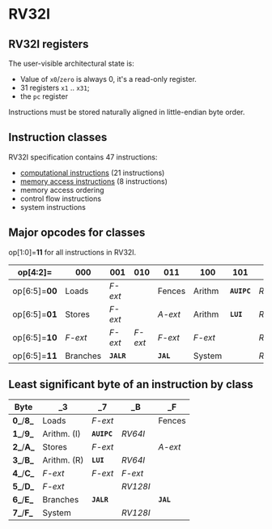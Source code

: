 # RV32I

## RV32I registers 

The user-visible architectural state is:

- Value of `x0`/`zero` is always 0, it's a read-only register.
- 31 registers `x1` .. `x31`;
- the `pc` register

Instructions must be stored naturally aligned in little-endian byte order.


## Instruction classes

RV32I specification contains 47 instructions:

- [computational instructions](rv32i/computational.md) (21 instructions)
- [memory access instructions](rv32i/memoryaccess.md) (8 instructions)
- memory access ordering
- control flow instructions
- system instructions


## Major opcodes for classes

op[1:0]=**11** for all instructions in RV32I.

|       op[4:2]= | 000     |    001     |    010   |   011      |   100     |   101       |   110     |
|----------------|---------|------------|----------|------------|-----------|-------------|-----------|
| op[6:5]=**00** |  Loads  |  _F-ext_   |          |  Fences    | Arithm    |**`AUIPC`**  |  _RV64I_  |
| op[6:5]=**01** |  Stores |  _F-ext_   |          |  _A-ext_   | Arithm    |**`LUI`**    |  _RV64I_  |
| op[6:5]=**10** |  _F-ext_|  _F-ext_   |  _F-ext_ |  _F-ext_   | _F-ext_   |             |  _RV128I_ |
| op[6:5]=**11** | Branches| **`JALR`** |          |  **`JAL`** | System    |             |  _RV128I_ |
         


## Least significant byte of an instruction by class

| Byte          |  _3         |   _7        |    _B    |    _F    |
|---------------|-------------|-------------|----------|----------|
| **0_**/**8_** | Loads       | _F-ext_     |          | Fences   |
| **1_**/**9_** | Arithm. (I) | **`AUIPC`** | _RV64I_  |          |
| **2_**/**A_** | Stores      | _F-ext_     |          | _A-ext_  |
| **3_**/**B_** | Arithm. (R) | **`LUI`**   | _RV64I_  |          |
| **4_**/**C_** | _F-ext_     | _F-ext_     | _F-ext_  |          |
| **5_**/**D_** | _F-ext_     |             | _RV128I_ |          |
| **6_**/**E_** | Branches    | **`JALR`**  |          |**`JAL`** |
| **7_**/**F_** | System      |             | _RV128I_ |          |

